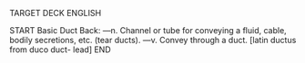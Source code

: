 TARGET DECK
ENGLISH

START
Basic
Duct
Back: —n. Channel or tube for conveying a fluid, cable, bodily secretions, etc. (tear ducts). —v. Convey through a duct. [latin ductus from duco duct- lead]
END
